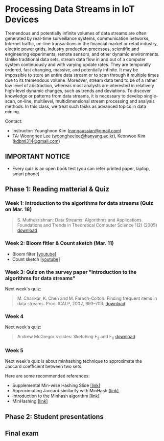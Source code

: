 # Processing Data Streams in IoT Devices

Tremendous and potentially infinite volumes of data streams are often generated by real-time surveillance systems, communication networks, Internet traffic, on-line transactions in the financial market or retail industry, electric power grids, industry production processes, scientific and engineering experiments, remote sensors, and other dynamic environments. Unlike traditional data sets, stream data flow in and out of a computer system continuously and with varying update rates. They are temporally ordered, fast changing, massive, and potentially infinite. It may be impossible to store an entire data stream or to scan through it multiple times due to its tremendous volume. Moreover, stream data tend to be of a rather low level of abstraction, whereas most analysts are interested in relatively high-level dynamic changes, such as trends and deviations. To discover knowledge or patterns from data streams, it is necessary to develop single-scan, on-line, multilevel, multidimensional stream processing and analysis methods. In this class, we treat such tasks as advanced topics in data mining.

Contact:
* Instructor: Younghoon Kim (nongaussian@gmail.com)
* TA: Woonghee Lee (woongheelee@hanyang.ac.kr), Keonwoo Kim (kdbml314@gmail.com)

## IMPORTANT NOTICE
* Every quiz is an open book test (you can refer printed paper, laptop, smart phone)

## Phase 1: Reading matterial & Quiz

### Week 1: Introduction to the algorithms for data streams (Quiz on Mar. 18)

> S. Muthukrishnan:
> Data Streams: Algorithms and Applications. Foundations and Trends in Theoretical Computer Science 1(2) (2005)
> [download](https://infolab.usc.edu/csci599/Fall2003/Data%20Streams/Data%20streams%20algorithms%20and%20applications.pdf)

### Week 2: Bloom fitler & Count sketch (Mar. 11)

* Bloom filter [[youtube]](https://www.youtube.com/watch?v=Bay3X9PAX5k)
* Count sketch [[youtube]](https://www.youtube.com/watch?v=ibxXO-b14j4&t=67s)

### Week 3: Quiz on the survey paper "Introduction to the algorithms for data streams"

Next week's quiz:

> M. Charikar, K. Chen and M. Farach-Colton. Finding frequent items in data streams. Proc. ICALP, 2002, 693–703.
> [download](https://www.cs.rutgers.edu/~farach/pubs/FrequentStream.pdf)

### Week 4

Next week's quiz:

> Andrew McGregor's slides: Sketching F<sub>2</sub> and F<sub>0</sub> [download](https://people.cs.umass.edu/~mcgregor/711S12/lec-1-2.pdf)

### Week 5

Next week's quiz is about minhashing technique to approximate the Jaccard coefficient between two sets.

Here are some recommended references:

* Supplemental Min-wise Hashing Slide [[link]](https://web.stanford.edu/class/archive/cs/cs276a/cs276a.1032/handouts/minhash-6in1.pdf)
* Approximating Jaccard similarity with MinHash [[link]](https://aksakalli.github.io/2016/03/01/jaccard-similarity-with-minhash.html)
* Introduction to the Minhash algorithm [[link]](http://www.tonicebrian.com/posts/2013/03/11/introduction-to-the-minhash-algorithm.html)
* MinHashing [[link]](https://moultano.wordpress.com/2018/11/08/minhashing-3kbzhsxyg4467-6/)


## Phase 2: Student presentations

## Final exam
